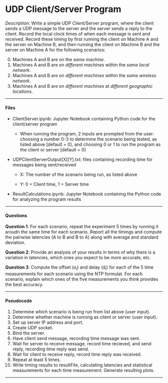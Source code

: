 # UDP Client/Server Program

*Description*: Write a simple UDP Client/Server program, where the client sends a UDP message to the server and the server sends a reply to the client. Record the local clock times of when each message is sent and received. Record these timing by first running the client on Machine A and the server on Machine B, and then running the client on Machine B and the server on Machine A for the following scenarios:

0. Machines A and B are on the _same machine_.
1. Machines A and B are on _different machines_ within the _same local network_.
2. Machines A and B are on _different machines_ within the _same wireless network_.
3. Machines A and B are on _different machines_ at _different geographic locations_.

***

#### Files

- ClientServer.ipynb: Jupyter Notebook containing Python code for the client/server program
        
    * When running the program, 2 inputs are prompted from the user: choosing a number 0-3 to determine the scenario being
        tested, as listed above [default = 0], and choosing 0 or 1 to run the program as the client or server [default = 0]

- UDPClientServerOutput[X][Y].txt: files containing recording time for messages being sent/received
        
    * X: The number of the scenario being run, as listed above
        
    * Y: 0 = Client time, 1 = Server time

- ResultCalculations.ipynb: Jupyter Notebook containing the Python code for analyzing the program results

***

#### Questions
**Question 1**: For each scenario, repeat the experiment 5 times by running it aroudn the same time for each scenario. Report all the timings and compute the pairwise latencies (A to B and B to A) along with average and standard deviation.


**Question 2**: Provide an analysis of your results in terms of why there is a variation in latencies, which ones you expect to be more accurate, etc.


**Question 3**: Compute the offset (o<sub>i</sub>) and delay (d<sub>i</sub>) for each of the 5 time measurements for each scenario using the NTP formulat. For each scenario, explain which ones of the five measurements you think provides the best accuracy.

***

#### Pseudocode
1. Determine which scenario is being run from list above (user input).
2. Determine whether machine is running as client or server (user input).
3. Set up server IP address and port.
4. Create UDP socket.
5. Bind the server.
6. Have client send message, recording time message was sent.
7. Wait for server to receive message, record time recieved, and send reply, recording time reply was send.
8. Wait for client to receive reply, record time reply was received.
9. Repeat at least 5 times.
10. Write timing results to resultFile, calculating latencies and statistical measurements for each time measurement. Generate resulting plots.

***
